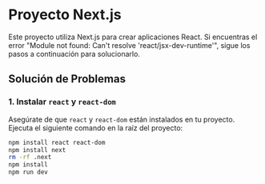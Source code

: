 # Proyecto Next.js

Este proyecto utiliza Next.js para crear aplicaciones React. Si encuentras el error "Module not found: Can't resolve 'react/jsx-dev-runtime'", sigue los pasos a continuación para solucionarlo.

## Solución de Problemas

### 1. Instalar `react` y `react-dom`

Asegúrate de que `react` y `react-dom` están instalados en tu proyecto. Ejecuta el siguiente comando en la raíz del proyecto:

```bash
npm install react react-dom
npm install next
rm -rf .next
npm install
npm run dev

